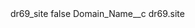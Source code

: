 <?xml version="1.0" encoding="UTF-8"?>
<CustomMetadata xmlns="http://soap.sforce.com/2006/04/metadata" xmlns:xsi="http://www.w3.org/2001/XMLSchema-instance" xmlns:xsd="http://www.w3.org/2001/XMLSchema">
    <label>dr69_site</label>
    <protected>false</protected>
    <values>
        <field>Domain_Name__c</field>
        <value xsi:type="xsd:string">dr69.site</value>
    </values>
</CustomMetadata>

